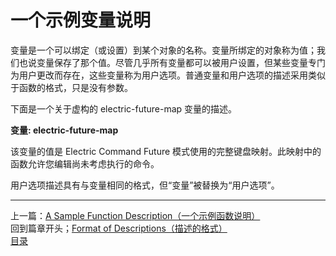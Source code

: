 # 一个示例变量说明
变量是一个可以绑定（或设置）到某个对象的名称。变量所绑定的对象称为值；我们也说变量保存了那个值。尽管几乎所有变量都可以被用户设置，但某些变量专门为用户更改而存在，这些变量称为用户选项。普通变量和用户选项的描述采用类似于函数的格式，只是没有参数。  

下面是一个关于虚构的 electric-future-map 变量的描述。  

**变量: electric-future-map**  

该变量的值是 Electric Command Future 模式使用的完整键盘映射。此映射中的函数允许您编辑尚未考虑执行的命令。  

用户选项描述具有与变量相同的格式，但“变量”被替换为“用户选项”。  
************************************************************
上一篇：[A Sample Function Description（一个示例函数说明）](./1.3.7.1-A_Sample_Function_Description（一个示例函数说明）.md)  
回到篇章开头；[Format of Descriptions（描述的格式）](./1.3.7-Format_of_Descriptions（描述的格式）.md)  
[目录](../目录.md)


